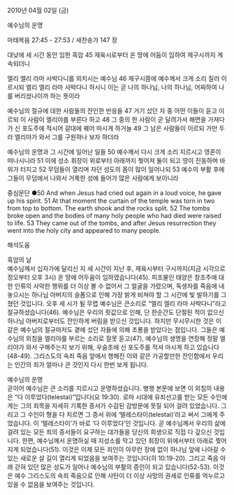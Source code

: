 2010년 04월 02일 (금)

예수님의 운명



마태복음 27:45 - 27:53 / 새찬송가 147 장


대낮에 세 시간 동안 임한 흑암
45 제육시로부터 온 땅에 어둠이 임하여 제구시까지 계속되더니 

엘리 엘리 라마 사박다니를 외치시는 예수님
46 제구시쯤에 예수께서 크게 소리 질러 이르시되 엘리 엘리 라마 사박다니 하시니 이는 곧 나의 하나님, 나의 하나님, 어찌하여 나를 버리셨나이까 하는 뜻이라 

예수님의 절규에 대한 사람들의 잔인한 반응들
47 거기 섰던 자 중 어떤 이들이 듣고 이르되 이 사람이 엘리야를 부른다 하고 48 그 중의 한 사람이 곧 달려가서 해면을 가져다가 신 포도주에 적시어 갈대에 꿰어 마시게 하거늘 49 그 남은 사람들이 이르되 가만 두라 엘리야가 와서 그를 구원하나 보자 하더라 

예수님의 운명과 그 시간에 일어난 일들
50 예수께서 다시 크게 소리 지르시고 영혼이 떠나시니라 51 이에 성소 휘장이 위로부터 아래까지 찢어져 둘이 되고 땅이 진동하며 바위가 터지고 52 무덤들이 열리며 자던 성도의 몸이 많이 일어나되 53 예수의 부활 후에 그들이 무덤에서 나와서 거룩한 성에 들어가 많은 사람에게 보이니라  

중심문단 ●50 And when Jesus had cried out again in a loud voice, he gave up his spirit. 51 At that moment the curtain of the temple was torn in two from top to bottom. The earth shook and the rocks split. 52 The tombs broke open and the bodies of many holy people who had died were raised to life. 53 They came out of the tombs, and after Jesus resurrection they went into the holy city and appeared to many people.

해석도움





흑암의 날  
예수님께서 십자가에 달리신 지 세 시간이 지난 후, 제육시부터 구시까지(지금 시각으로 정오부터 오후 3시) 온 땅에 어두움이 임하였습니다(45). 피조물인 태양은 창조주에 대한 인류의 사악한 행위를 더 이상 볼 수 없어서 그 얼굴을 가렸으며, 독생자를 죽음에 내놓으시는 하나님 아버지의 슬픔으로 인해 가장 밝게 비쳐야 할 그 시간에 빛 발하기를 그쳤던 것입니다. 오후 세 시가 될 무렵 예수님은 큰소리로 “엘리 엘리 라마 사박다니”라고 절규하셨습니다(46). 예수님은 우리의 죗값으로 인해, 단 한순간도 단절된 적이 없으신 하나님 아버지로부터도 잔인하게 버림을 받으신 것입니다. 하지만 무시무시한 것은 이 같은 예수님의 절규마저도 곁에 섰던 자들에 의해 조롱을 받았다는 점입니다. 그들은 예수님의 외침을 엘리야를 부르는 소리로 잘못 듣고(47), 예수님의 생명을 연장해 정말 엘리야가 와서 구해주는지 보기 위해, 우슬초에 신 포도주를 적셔 마시게 하고 있습니다(48-49). 그리스도의 속죄 죽음 앞에서 행해진 이와 같은 가공할만한 잔인함에서 우리는 인간의 죄가 얼마나 큰 것인지 다시 한번 보게 됩니다.

예수님의 운명  
곧이어 예수님은 큰 소리를 지르시고 운명하셨습니다. 병행 본문에 보면 이 외침의 내용은 “다 이루었다(telestai)”입니다(요 19:30). 로마 시대에 유죄선고를 받는 모든 수인에게는 그의 죄목을 자세히 기록한 증서가 수감된 감방문에 못질 되어 걸려 있었습니다. 그리고 그 수인이 형을 다 치르면 그 증서 위에 ‘텔레스타이(telestai)’라고 써서 그에게 주었습니다. 이 ‘텔레스타이’가 바로 ‘다 이루었다’인 것입니다. 곧 예수님께서 우리의 삶에 걸려 있는 모든 죄의 증서들이 요구하는 대가들을 당신의 희생으로 직접 다 갚으신 것입니다. 한편, 예수님께서 운명하실 때 지성소를 막고 있던 휘장이 위에서부터 아래로 찢어지게 되었습니다(51). 이것은 이제 모든 죄인이 아무런 장애 없이 하나님 앞에 나아갈 수 있는 새로운 살 길이 열리게 되었음을 보여주는 것입니다(히 10:19-20). 그리고 죽음 아래 갇혀 있던 많은 성도가 일어나 예수님의 부활의 증인이 되고 있습니다(52-53). 이것은 예수 그리스도의 속죄 죽음으로 인해 사탄이 더 이상 사망의 권세로 인류를 억누르고 있을 수 없음을 보여주는 것입니다.